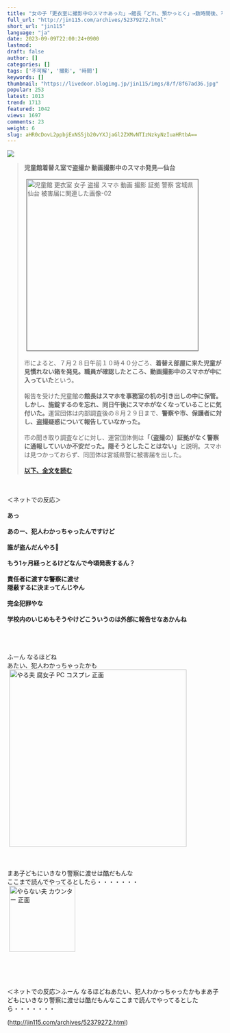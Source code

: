 ```yaml
---
title: "女の子「更衣室に撮影中のスマホあった」→館長「どれ、預かっとく」→数時間後、不可解なことが起こる・・・ : オレ的ゲーム速報＠刃"
full_url: "http://jin115.com/archives/52379272.html"
short_url: "jin115"
language: "ja"
date: 2023-09-09T22:00:24+0900
lastmod: 
draft: false
author: []
categories: []
tags: ['不可解', '撮影', '時間']
keywords: []
thumbnail: "https://livedoor.blogimg.jp/jin115/imgs/8/f/8f67ad36.jpg"
popular: 253
latest: 1013
trend: 1713
featured: 1042
views: 1697
comments: 23
weight: 6
slug: aHR0cDovL2ppbjExNS5jb20vYXJjaGl2ZXMvNTIzNzkyNzIuaHRtbA==
---
```


![](https://livedoor.blogimg.jp/jin115/imgs/8/f/8f67ad36.jpg)

<div><a name='more'></a> <blockquote><b>児童館着替え室で盗撮か 動画撮影中のスマホ発見―仙台</b><br> <br> <img src='https://livedoor.blogimg.jp/jin115/imgs/6/7/679593fb.png' width='400' border='1' hspace='5' class='pict' alt='児童館 更衣室 女子 盗撮 スマホ 動画 撮影 証拠 警察 宮城県 仙台 被害届に関連した画像-02'><br> <br> 市によると、７月２８日午前１０時４０分ごろ、<b>着替え部屋に来た児童が見慣れない箱を発見。職員が確認したところ、動画撮影中のスマホが中に入っていた</b>という。<br> <br> 報告を受けた児童館の<b>館長はスマホを事務室の机の引き出しの中に保管。しかし、施錠するのを忘れ、同日午後にスマホがなくなっていることに気付いた。</b>運営団体は内部調査後の８月２９日まで、<b>警察や市、保護者に対し、盗撮疑惑について報告していなかった。</b><br> <br> 市の聞き取り調査などに対し、運営団体側は<b>「（盗撮の）証拠がなく警察に通報していいか不安だった。隠そうとしたことはない」</b>と説明。スマホは見つかっておらず、同団体は宮城県警に被害届を出した。<br> <br> <a href='https://www.jiji.com/jc/article?k=2023090801031&g=soc' target='_blank'><b>以下、全文を読む</b></a></blockquote><br> <br> ＜ネットでの反応＞<br> <br> <b>あっ</b><br> <br> <b>あのー、犯人わかっちゃったんですけど</b><br> <br> <b>誰が盗んだんやろ🤔</b><br> <br> <b>もう1ヶ月経っとるけどなんで今頃発表するん？</b><br> <br> <b>責任者に渡すな警察に渡せ<br> 隠蔽するに決まってんじやん</b><br> <br> <b>完全犯罪やな</b><br> <br> <b>学校内のいじめもそうやけどこういうのは外部に報告せなあかんね</b><br> <br> <br> <br> <br> ふーん なるほどね<br> あたい、犯人わかっちゃったかも<br> <img src='https://livedoor.blogimg.jp/jin115/imgs/b/f/bfd4d608.gif' alt='やる夫 腐女子 PC コスプレ 正面' width='414' border='0' hspace='5' class='pict'><br> <br> <br> <br> まあ子どもにいきなり警察に渡せは酷だもんな<br> ここまで読んでやってるとしたら・・・・・・・<br> <img src='https://livedoor.blogimg.jp/jin115/imgs/1/8/18f2180e.gif' alt='やらない夫 カウンター 正面' width='154' border='0' hspace='5' class='pict'><br> <br> <br> <br> <br> <p>＜ネットでの反応＞ふーん なるほどねあたい、犯人わかっちゃったかもまあ子どもにいきなり警察に渡せは酷だもんなここまで読んでやってるとしたら・・・・・・・</p></div>

(http://jin115.com/archives/52379272.html)
